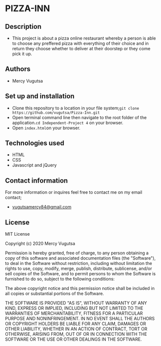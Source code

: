 # PIZZA-INN

## Description
* This project is about a pizza online restaurant whereby a person is able to choose any preffered pizza with everything of their choice and in return they choose whether to deliver at their doorstep or they come pick it up.
## Authors
* Mercy Vugutsa
## Set up and installation
- Clone this repository to a location in your file system;`git clone https://github.com/vugutsa/Pizza-Inn.git`
- Open terminal command line then navigate to the root folder of the application.`cd Independent-Project 4` on your browser.
- Open `index.html`on your browser.
## Technologies used
* HTML
* CSS
* Javascript and jQuery
## Contact information
For more information or inquires feel free to contact me on my email contact;
* vugutsamercy84@gmail.com
## License
MIT License

Copyright (c) 2020 Mercy Vugutsa

Permission is hereby granted, free of charge, to any person obtaining a copy
of this software and associated documentation files (the "Software"), to deal
in the Software without restriction, including without limitation the rights
to use, copy, modify, merge, publish, distribute, sublicense, and/or sell
copies of the Software, and to permit persons to whom the Software is
furnished to do so, subject to the following conditions:

The above copyright notice and this permission notice shall be included in all
copies or substantial portions of the Software.

THE SOFTWARE IS PROVIDED "AS IS", WITHOUT WARRANTY OF ANY KIND, EXPRESS OR
IMPLIED, INCLUDING BUT NOT LIMITED TO THE WARRANTIES OF MERCHANTABILITY,
FITNESS FOR A PARTICULAR PURPOSE AND NONINFRINGEMENT. IN NO EVENT SHALL THE
AUTHORS OR COPYRIGHT HOLDERS BE LIABLE FOR ANY CLAIM, DAMAGES OR OTHER
LIABILITY, WHETHER IN AN ACTION OF CONTRACT, TORT OR OTHERWISE, ARISING FROM,
OUT OF OR IN CONNECTION WITH THE SOFTWARE OR THE USE OR OTHER DEALINGS IN THE
SOFTWARE.